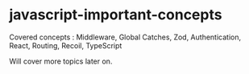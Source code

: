 # javascript-important-concepts
Covered concepts : Middleware, Global Catches, Zod, Authentication, React, Routing, Recoil, TypeScript

Will cover more topics later on.


